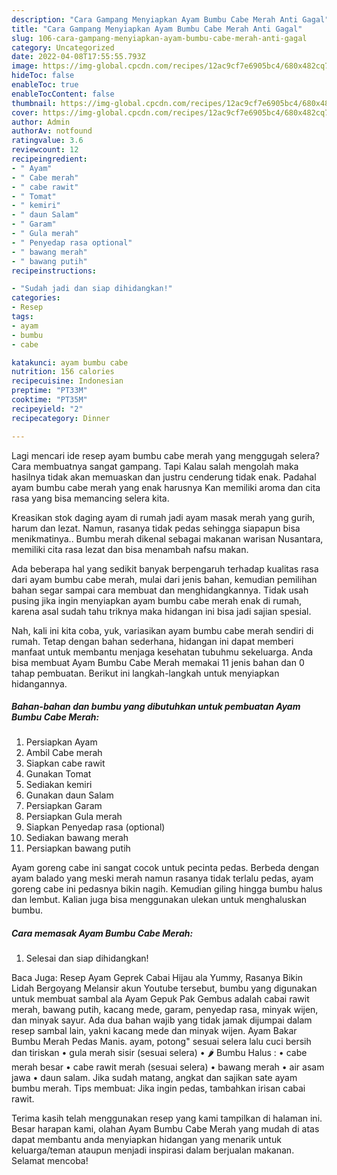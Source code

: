 ```yaml
---
description: "Cara Gampang Menyiapkan Ayam Bumbu Cabe Merah Anti Gagal"
title: "Cara Gampang Menyiapkan Ayam Bumbu Cabe Merah Anti Gagal"
slug: 106-cara-gampang-menyiapkan-ayam-bumbu-cabe-merah-anti-gagal
category: Uncategorized
date: 2022-04-08T17:55:55.793Z
image: https://img-global.cpcdn.com/recipes/12ac9cf7e6905bc4/680x482cq70/ayam-bumbu-cabe-merah-foto-resep-utama.jpg
hideToc: false
enableToc: true
enableTocContent: false
thumbnail: https://img-global.cpcdn.com/recipes/12ac9cf7e6905bc4/680x482cq70/ayam-bumbu-cabe-merah-foto-resep-utama.jpg
cover: https://img-global.cpcdn.com/recipes/12ac9cf7e6905bc4/680x482cq70/ayam-bumbu-cabe-merah-foto-resep-utama.jpg
author: Admin
authorAv: notfound
ratingvalue: 3.6
reviewcount: 12
recipeingredient:
- " Ayam"
- " Cabe merah"
- " cabe rawit"
- " Tomat"
- " kemiri"
- " daun Salam"
- " Garam"
- " Gula merah"
- " Penyedap rasa optional"
- " bawang merah"
- " bawang putih"
recipeinstructions:

- "Sudah jadi dan siap dihidangkan!"
categories:
- Resep
tags:
- ayam
- bumbu
- cabe

katakunci: ayam bumbu cabe 
nutrition: 156 calories
recipecuisine: Indonesian
preptime: "PT33M"
cooktime: "PT35M"
recipeyield: "2"
recipecategory: Dinner

---
```



Lagi mencari ide resep ayam bumbu cabe merah yang menggugah selera? Cara membuatnya sangat gampang. Tapi Kalau salah mengolah maka hasilnya tidak akan memuaskan dan justru cenderung tidak enak. Padahal ayam bumbu cabe merah yang enak harusnya Kan memiliki aroma dan cita rasa yang bisa memancing selera kita.


Kreasikan stok daging ayam di rumah jadi ayam masak merah yang gurih, harum dan lezat. Namun, rasanya tidak pedas sehingga siapapun bisa menikmatinya.. Bumbu merah dikenal sebagai makanan warisan Nusantara, memiliki cita rasa lezat dan bisa menambah nafsu makan.

Ada beberapa hal yang sedikit banyak berpengaruh terhadap kualitas rasa dari ayam bumbu cabe merah, mulai dari jenis bahan, kemudian pemilihan bahan segar sampai cara membuat dan menghidangkannya. Tidak usah pusing jika ingin menyiapkan ayam bumbu cabe merah enak di rumah, karena asal sudah tahu triknya maka hidangan ini bisa jadi sajian spesial.


Nah, kali ini kita coba, yuk, variasikan ayam bumbu cabe merah sendiri di rumah. Tetap dengan bahan sederhana, hidangan ini dapat memberi manfaat untuk membantu menjaga kesehatan tubuhmu sekeluarga. Anda bisa membuat Ayam Bumbu Cabe Merah memakai 11 jenis bahan dan 0 tahap pembuatan. Berikut ini langkah-langkah untuk menyiapkan hidangannya.

<!--inarticleads1-->

##### Bahan-bahan dan bumbu yang dibutuhkan untuk pembuatan Ayam Bumbu Cabe Merah:

1. Persiapkan  Ayam
1. Ambil  Cabe merah
1. Siapkan  cabe rawit
1. Gunakan  Tomat
1. Sediakan  kemiri
1. Gunakan  daun Salam
1. Persiapkan  Garam
1. Persiapkan  Gula merah
1. Siapkan  Penyedap rasa (optional)
1. Sediakan  bawang merah
1. Persiapkan  bawang putih


Ayam goreng cabe ini sangat cocok untuk pecinta pedas. Berbeda dengan ayam balado yang meski merah namun rasanya tidak terlalu pedas, ayam goreng cabe ini pedasnya bikin nagih. Kemudian giling hingga bumbu halus dan lembut. Kalian juga bisa menggunakan ulekan untuk menghaluskan bumbu. 

<!--inarticleads2-->

##### Cara memasak Ayam Bumbu Cabe Merah:


1. Selesai dan siap dihidangkan!

Baca Juga: Resep Ayam Geprek Cabai Hijau ala Yummy, Rasanya Bikin Lidah Bergoyang Melansir akun Youtube tersebut, bumbu yang digunakan untuk membuat sambal ala Ayam Gepuk Pak Gembus adalah cabai rawit merah, bawang putih, kacang mede, garam, penyedap rasa, minyak wijen, dan minyak sayur. Ada dua bahan wajib yang tidak jamak dijumpai dalam resep sambal lain, yakni kacang mede dan minyak wijen. Ayam Bakar Bumbu Merah Pedas Manis. ayam, potong&#34; sesuai selera lalu cuci bersih dan tiriskan • gula merah sisir (sesuai selera) • 🌶 Bumbu Halus : • cabe merah besar • cabe rawit merah (sesuai selera) • bawang merah • air asam jawa • daun salam. Jika sudah matang, angkat dan sajikan sate ayam bumbu merah. Tips membuat: Jika ingin pedas, tambahkan irisan cabai rawit. 

Terima kasih telah menggunakan resep yang kami tampilkan di halaman ini. Besar harapan kami, olahan Ayam Bumbu Cabe Merah yang mudah di atas dapat membantu anda menyiapkan hidangan yang menarik untuk keluarga/teman ataupun menjadi inspirasi dalam berjualan makanan. Selamat mencoba!
